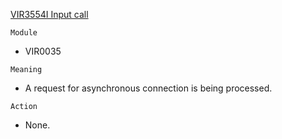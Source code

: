 [VIR3554I Input call](https://virtel.readthedocs.io/en/latest/manuals/virtel/Virtel459MG/messages.html?highlight=VIR3554I#VIR3554I)

`Module`
- VIR0035

`Meaning`
- A request for asynchronous connection is being processed.

`Action`
- None.
